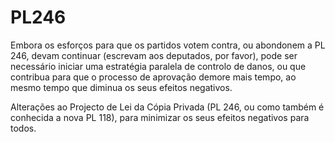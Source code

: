 PL246
=====

Embora os esforços para que os partidos votem contra, ou abondonem a PL 246,
devam continuar (escrevam aos deputados, por favor), pode ser necessário iniciar
uma estratégia paralela de controlo de danos, ou que contribua para
que o processo de aprovação demore mais tempo, ao mesmo tempo que diminua os
seus efeitos negativos.

Alterações ao Projecto de Lei da Cópia Privada (PL 246, ou como também é
conhecida a nova PL 118), para minimizar os seus efeitos negativos para todos.
